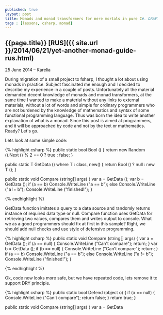 ```yaml
---
published: true
layout: post
title: Monads and monad transformers for mere mortals in pure C#. DRAFT
tags : [lessons, csharp, monad]
---
```


## {{page.title}} [RUS]({{ site.url }}/2014/06/21/yet-another-monad-guide-rus.html)

<p class="meta">25 June 2014 &#8211; Karelia</p>

During migration of a small project to fsharp, I thought a lot about using monads in practice. Subject fascinated me enough and I decided to describe my experience in a couple of posts. Unfortunately all the material demanded decent knowledge of monads and monad transformers, at the same time I wanted to make a material without any links to external materials, without a lot of words and simple for ordinary programmers who are not burdened by the knowledge of mathematics and  syntax of some functional programming language. Thus was born the idea to write another explanation of what is a monad. Since this post is aimed at programmers, and it will be approached by code and not by the text or mathematics. Ready? Let's go.

Lets look at some simple code:

{% highlight csharp %}
public static bool Bool ()
{
	return new Random ().Next () % 2 == 0 ? true : false;
}

public static T GetData<T> () 
	where T : class, new()
{
	return Bool () ? null : new T ();
}

public static void Compare (string[] args)
{
	var a = GetData<Object> ();
	var b = GetData<Object> ();
	if (a == b)
		Console.WriteLine ("a == b");
	else
		Console.WriteLine ("a != b");
	Console.WriteLine ("finished!");
}

{% endhighlight %}

GetData function imitates a query to a data source and randomly returns instance of required data type or null. Compare function uses GetData for retrieving two values, compares them and writes output to console. What we as a good programmers should fix at first in this sample? Right, we should add null checks and use style of defensive programming.

{% highlight csharp %}
public static void Compare (string[] args)
{
	var a = GetData<Object> ();
	if (a == null) {
		Console.WriteLine ("Can't compare");
		return;
	}
	var b = GetData<Object> ();
	if (b == null) {
		Console.WriteLine ("Can't compare");
		return;
	}
	if (a == b)
		Console.WriteLine ("a == b");
	else
		Console.WriteLine ("a != b");
	Console.WriteLine ("finished!");
}

{% endhighlight %}

Ok, code now looks more safe, but we have repeated code, lets remove it to support DRY principle.

{% highlight csharp %}
public static bool Defend (object o)
{
	if (o == null) {
		Console.WriteLine ("Can't compare");
		return false;
	}
	return true;
}

public static void Compare (string[] args)
{
	var a = GetData<Object> ();
	if (Defend (a))
		return;
	var b = GetData<Object> ();
	if (Defend (b))
		return;
	if (a == b)
		Console.WriteLine ("a == b");
	else
		Console.WriteLine ("a != b");
	Console.WriteLine ("finished!");
}
{% endhighlight %}

Looks better, but anyway we must add if check for every GetData invocation. Lets move if check into Defend function.

{% highlight csharp %}
public static string Defend (object a, Func<object, string> f)
{
	return a == null ? "Can't compare" : f (a);
}

public static void Compare (string[] args)
{
	var res = Defend (GetData<Object> (), 
		          (a) => Defend (GetData<Object> (), 
			          (b) => a == b ? "a == b" : "a != b"));

	Console.WriteLine (res);
	Console.WriteLine ("finished!");
}
{% endhighlight %}

Just perfect, but we have a problem in case of using some other type, for example class Test. During execution it will be downcasted to System.Object and we will not be able to use its members. 

{% highlight csharp %}
class Test
{
	public Test ()
	{

	}
	public string Text(){
		return "test";
	}

}
public static void Test(){
	Defend2(new Test(), a=>a.Text());
	// System.Object does not contain a defenition for Text
}
{% endhighlight %}
We can avoid this problem with generic parameters. 
{% highlight csharp %}
public static T Defend<T> (T a, Func<T, T> f)
	where T: class//applied only for TA which can be null
{
	return a == null ? "Can't compare" : f (a);
}
{% endhighlight %}
New problem, we are trying to return a type string instead of a type Test. And what to do? Lets create some type which could store some value or error string.
{% highlight csharp %}
public class Check<T> where T : class
{
	public Check (String errorMessage)
	{
		IsFailed = true;
		FailMesssage = errorMessage;
	}

	public Check (T val)
	{
		Value = val;
	}

	public bool IsFailed {
		get;
		private set;
	}

	public string FailMesssage {
		get;
		private set;
	}

	public T Value {
		get;
		private set;
	}

	public override string ToString ()
	{
		return string.Format (
			"[Check: IsFailed={0}, FailMesssage={1}, Value={2}]",
			 IsFailed, 
			 FailMesssage, 
			 Value);
	}
}

public static Check<TB> Defend<TA,TB> (TA a, Func<TA, TB> f)
			where TA : class
			where TB : class//applied only for TB and TA which can be null
{
	return a == null 
		? new Check<TB> ("Can't compare") 
		: new Check<TB> (f (a));
}
{% endhighlight %}
Looks beautiful. In action:
{% highlight csharp %}
public static void Compare (string[] args)
{
	//expected Check<Test> but Check<Check<Test>>
	Check<Test> res = Defend (GetData<Test> (),
		a => Defend (GetData<Test> (),
			          b => a == b ? a : b));

	Console.WriteLine (res);
	Console.WriteLine ("finished!\n");
}
{% endhighlight %}
Problem again, our code returns Check< Check< T > > instead of Check< T > and it is not very good. We will change our code to avoid this problem.
{% highlight csharp %}
public class Check<T>
	where T : class
{
	private Check (T val)
	{
		Value = val;
	}

	public static Check<T> Success (T val)
	{
		return new Check<T> (val){ IsFailed = false };
	}

	public static Check<T> Fail ()
	{
		return new Check<T> (null){ IsFailed = true };
	}

	public bool IsFailed {
		get;
		private set;
	}

	public T Value {
		get;
		private set;
	}

	public override string ToString ()
	{
		return string.Format (
			"[Check: IsFailed={0}, Value={2}]", 
			IsFailed, 
			Value);
	}
}

public static Check<TB> Defend<TA,TB> (Check<TA> a, Func<TA, Check<TB>> f)
	where TA : class//applied only for TA which can be null
	where TB : class//applied only for TB which can be null
{
	return a.IsFailed ? Check<TB>.Fail () : f (a.Value);
}

public static Func<Check<T>> Lift<T> (Func<T> f)
	where T : class
{
	return () => {
		var res = f ();
		return res == null ? Check<T>.Fail () : Check<T>.Success (res);
	};
}
{% endhighlight %}
Now null check test lives in a Lift function. And the main task of the function is to wrap any function which returns T into function which returns Check<T>. Problem solved. We can think about it in this way: we have some functions and our function Defend. But to use them together we need to adapt all used functions to Defent function. And this is main purpose of the lift function. 
{% highlight csharp %}
public static void Compare (string[] args)
{
	var getData = Lift<Test> (GetData<Test>);
	Check<Test> res = Defend<Test,Test> (getData (),
		                   a => Defend<Test,Test> (getData (),
			                   b => a == b ? a : b));
	//unable to cast Test to Check<Test>
	Console.WriteLine (res);
	Console.WriteLine ("finished!\n");
}
{% endhighlight %}
Problem, problem, problem. At the end we return result not wrapped into the Check type. Lets write some helper function which wraps any type T into the Check. The name of function will be return. Lets add it and do some refactoring
{% highlight csharp %}
public class Check<T>
{
	private Check (T val)
	{
		Value = val;
	}

	public static Check<T> Success (T val)
	{
		return new Check<T> (val){ IsFailed = false };
	}

	public static Check<T> Fail ()
	{
		return new Check<T> (default(T)){ IsFailed = true };
	}

	public bool IsFailed {
		get;
		private set;
	}

	public T Value {
		get;
		private set;
	}

	public override string ToString ()
	{
		return string.Format (
			"[Check: IsFailed={0}, Value={1}]", 
			IsFailed, 
			Value);
	}
}

public static Check<TB> Defend<TA,TB> (Check<TA> a, Func<TA, Check<TB>> f)
{
	return a.IsFailed ? Check<TB>.Fail () : f (a.Value);
}

public static Func<Check<T>> Lift<T> (Func<T> f)
	where T : class
{
	return () => {
		var res = f ();
		return res == null ? Check<T>.Fail () : Check<T>.Success (res);
	};
}

public static Check<T> Return <T> (T val)
{
	return Check<T>.Success (val);
}

public static void DefesiveCompare (string[] args)
{
	var getData = Lift<Test> (GetData<Test>);
	Check<Test> res = Defend<Test,Test> (getData (), 
		                   a => Defend<Test,Test> (getData (), 
			                   b => Return (a == b ? a : b)));

	Console.WriteLine (res);
	Console.WriteLine ("finished!");
}
{% endhighlight %}
Awesome, it works as expected. So what do we have? Wrapper type Check over any type T, two functions Defend and Return. And this is all what we need to write some defensive code without null checks. But we can write some other wrapper type and define functions Return and Defend over it with a different functionality in function Defend. It will allow us to use the same code, but now with different effect. For example instead of checking we can implement async effect(and we do that later). This pattern is well known as monad, but instead of using Defend name for composition function people usually use name Bind.  One minor problem is that our consuming code looks not very beautiful in terms of wrapped functions and we as imperative developers prefer simple line by line code. Fortunately for us, some solutions are already here. In some programming languages we have support for syntactic sugar over monads: linq expressions in c#, do notation in Haskell and computation expressions in fsharp. Computation expressions is not only for monad syntax, but we will discuss it in next posts. Lets try to adopt our code to linq expressions, we should implement extension function SelectMany for our wrapper type. 
{% highlight csharp %}
public class Check<T>
{
	private Check (T val)
	{
		Value = val;
	}

	public static Check<T> Success (T val)
	{
		return new Check<T> (val){ IsFailed = false };
	}

	public static Check<T> Fail ()
	{
		return new Check<T> (default(T)){ IsFailed = true };
	}

	public bool IsFailed {
		get;
		private set;
	}

	public T Value {
		get;
		private set;
	}

	public override string ToString ()
	{
		return string.Format (
			"[Check: IsFailed={0}, Value={1}]", 
			IsFailed, 
			Value);
	}
}

public static class CheckMonad
{
	public static Check<T> Return<T> (this T value)
	{
		return Check<T>.Success (value);
	}

	public static Check<U> Bind<T, U> (this Check<T> m, Func<T, Check<U>> k)
	{
		return m.IsFailed ? Check<U>.Fail () : k (m.Value);
	}

	public static Func<Check<T>> Lift<T> (Func<T> f)
		where T : class
	{
		return () => {
			var res = f ();
			return res == null ? Check<T>.Fail () : Check<T>.Success (res);
		};
	}

	public static Check<V> SelectMany<T, U, V> (
		this Check<T> id,
		Func<T, Check<U>> k,
		Func<T, U, V> s)
	{
		return id.Bind (x => k (x).Bind (y => s (x, y).Return ()));
	}
}

class Test
{
	public Test ()
	{

	}
}

class MainClass
{
	public static bool Bool ()
	{
		return new Random ().Next () % 2 == 0 ? true : false;
	}

	public static T GetData<T> () 
		where T : class, new()
	{
		return Bool () ? null : new T ();
	}

	static void Main (string[] args)
	{
		var getData = CheckMonad.Lift<Test> (GetData<Test>);
		var res = 
			from a in getData ()
			from b in getData ()
			select a == b ? a : b;

		Console.WriteLine (res);
		Console.WriteLine ("finished!");
	}
}
{% endhighlight %}
Now everything is ok. We can use this way to add syntactic sugar for other wrapper types. One of the advantages of monads is that describing the code over a monad, we can run it on top of other monads, until monad carries within itself the same type. For example, compare the code for the Async monad
{% highlight csharp %}
var getData = AsyncMonad.Lift (GetData);
var res = 
	from a in getData ()
	from b in getData ()
	select a.Substring (0, 10) + b.Substring (10, 20);
{% endhighlight %}
and the Check monad
{% highlight csharp %}
var getData = CheckMonad.Lift (GetData);
var res = 
	from a in getData ()
	from b in getData ()
	select a.Substring (0, 10) + b.Substring (10, 20);
{% endhighlight %}
Very cool, but there is a problem with the composition of monads. We would uses the same code with functions that return Async<Check <T>>. However, our code in the Bind function of the type Async knows nothing about nested type Check, so our code will not work, our bind function unwraps only Async and returns Check <T> instead of T. Here monads transformers come into play. What is a monad transformer? This is a sort of thing which is taking an unknown monad as input, adds some functionality of other monad and returns a combined monad. Suppose in our case with monads Async<T> and Check<T> which could not be used together, we can write monads transformers AsyncT<T,ParentMonad> and CheckT<T, ParentMonad>.For our case Async<Check<T>> we can safely do something like this:
{% highlight csharp %}
var getData = CheckT<T, Async<T>>.LiftT (AsyncMonad.Lift (GetData));
var res = 
	from a in getData ()
	from b in getData ()
	select a.Substring (0, 10) + b.Substring (10, 20);
{% endhighlight %}
Usually all "monad in c#"" tutorials ends here with words: this kind of things could exists in languages like Haskell which supports higher kinded types but not in c#. But we as a smart developers well knows that we could implement some workaround over any problem, so lets try to create one. We will look on a typical example with Functor interface. When we solve that not so hard problem we will be able to use the same workaround for implementation of monad transformers in c#. So Functor interface looks like this:
{% highlight csharp %}
interface IFunctor<T> {
	T<B> FMap<A, B>(Func<A, B> f, T<A> a);
}
{% endhighlight %}
Nothing special is here, it describes a function which takes a wrapped into T unwraps it and applies function f to unwrapped value after that it wraps B result int T thats all. Everything is ok, but we can't write this code in C#. C# doesn't support using of type variable T as type constructor. I don't want to describe whole problem here and better way to understand this restriction is to copy interface definition into IDE and play with it. It is a good puzzle. Lets try to analyse that problem and solve it step by step. Why do we need type T here? We need it to add a constraint to input and output of FMap function. Whey should be the same wrapper type over different wrapped types. It guards us from incorrect implementations which takes Check<AType> and returns List<BType>. So we need to mark generic type by some other non generic typeHow can we do that. It is simple.
{% highlight csharp %}
public abstract class Wrapper
{
	private Wrapper ()
	{
		
	}

	public sealed class WrapperImpl<T> : Wrapper
	{
	}
}
{% endhighlight %}
Interesting. Lets think which guarantee it gives to us. First of all we can be sure that instance of type Wrapper always be the instance of type WrapperImpl. But we need to keep wrapped type somewhere to do safe upcast. Lets introduce special type container which stores generic type marker with wrapped type. Also we ned to rewrite WrapperImple to support it.. 
{% highlight csharp %}
public interface IGeneric<T, TCONTAINER>
{

}
public class Wrapper{
	public sealed class WrapperImpl<T> : Wrapper, IGeneric<T, Wrapper>
	{

	}
}
{% endhighlight %}
Now we can add helper method for upcasts.
{% highlight csharp %}
public static class GenericExts
{
	public static TM UpCast<T, TM, TMB> (this IGeneric<T, TMB> m)
		where TM : IGeneric<T, TMB>
	{
		return (TM)m;//safe for single inheritance
	}

	public static IGeneric<T, TMB> DownCast<T, TM, TMB> (this TM m)
		where TM : IGeneric<T, TMB>
	{
		return (TM)m;//safe for single inheritance
	}
}
{% endhighlight %}
And now we can solve our Functor interface problem with type T.
{% highlight csharp %}
public interface IFunctor<T>
{
	CB FMap<A, B, CA, CB> (Func<A, B> f, CA a)
		where CA : IGeneric<A, T>
		where CB : IGeneric<B, T>;
}
{% endhighlight %}
Bingo. One restriction is to follow single inheritance pattern when describing our container classes. Lets try to use out Functor interface in some csharp's idiomatic way.
{% highlight csharp %}
//	interface IFunctor<T<_>> {
//		T<B> FMap<A, B>(Func<A, B> f, T<A> a);
//	}
public interface IGeneric<T, TCONTAINER>
{

}

public static class GenericExts
{
	public static TM UpCast<T, TM, TMB> (this IGeneric<T, TMB> m)
		where TM : IGeneric<T, TMB>
	{
		return (TM)m;//safe for single inheritance
	}

	public static IGeneric<T, TMB> DownCast<T, TM, TMB> (this TM m)
		where TM : IGeneric<T, TMB>
	{
		return (TM)m;//safe for single inheritance
	}
}

public interface IFunctor<T>
{
	CB FMap<A, B, CA, CB> (Func<A, B> f, CA a)
		where CA : IGeneric<A, T>
		where CB : IGeneric<B, T>;
}

public interface IFunctorSelf<TGENERIC, TSELF, TVALUE>
	where TSELF : IGeneric<TVALUE, TGENERIC>
{
	CB FMap<B, CB> (Func<TVALUE, B> f)
		where CB : IGeneric<B, TGENERIC>;
}

public abstract class Wrapper
{
	private Wrapper ()
	{
		
	}

	public sealed class WrapperImpl<T> : 
				Wrapper, 
				IGeneric<T, Wrapper>, 
				IFunctorSelf<Wrapper, WrapperImpl<T> , T>
	{
		#region IFunctorSelf implementation

		public CB FMap<B, CB> (Func<T, B> f) where CB : IGeneric<B, Wrapper>
		{
			var res = new WrapperImpl<B> (f (Value));
			return res.Cast<B, CB,Wrapper> ();
		}

		#endregion

		public WrapperImpl (T val)
		{
			Value = val;
		}

		public T Value {
			get;
			set;
		}


	}
}
class MainClass
{
	public static void Main (string[] args)
	{
		var a = new Wrapper.WrapperImpl<int> (1);
		var b = a.FMap<int, Wrapper.WrapperImpl<int>> (x => -x);
		Console.WriteLine ("Value is: " + b.Value);
		Console.ReadLine ();
	}
}
{% endhighlight %}
Now we have everything to implement IMonad interface and later build monad transformers on top of it. 
{% highlight csharp %}
public interface IMonad<T, TMI>
{
	IMonad<TB,TMI> Return<TB> (TB val);
	IMonad<TB,TMI> Bind<TB> (Func<T, IMonad<TB,TMI>> f);
}
public static class MonadSyntax
{
	public static TM Cast<T, TM, TMB> (this IMonad<T, TMB> m)
		where TM : IMonad<T, TMB>
	{
		return (TM)m;//safe for single inheritance
	}

	public static IMonad<V, TMI> SelectMany<T, TMI, U, V> 
	(
		this IMonad<T, TMI> id,
		Func<T, IMonad<U, TMI>> k,
		Func<T, U, V> s)
	{
		return id.Bind (x => k (x).Bind (y => id.Return (s (x, y))));
	}
}
{% endhighlight %}
Now it should be clear what is going on here. We took our workaround for functor interface and applied it to our IManad interface. Now we can rewrite our Check monad and adapt it to out IMonad interface. Also now we can implement Async monad. Async monad implementation can be used as an example how to adapt some existing type to monadic interface. In our case we will build Async monad on top of Task<T> type.
{% highlight csharp %}
public class Check
{
	Check ()
	{

	}

	public sealed class CheckM<T>: Check, IMonad<T, Check>
	{
		#region IMonad implementation

		public IMonad<TB, Check> Return<TB> (TB val)
		{
			return CheckM<TB>.Success (val);
		}

		public IMonad<TB, Check> Bind<TB> (Func<T, IMonad<TB, Check>> f)
		{
			return this.IsFailed ? CheckM<TB>.Fail () : f (this.Value);
		}

		#endregion

		CheckM (T val)
		{
			Value = val;
		}

		public static CheckM<T> Success (T val)
		{
			return new CheckM<T> (val){ IsFailed = false };
		}

		public static CheckM<T> Fail ()
		{
			return new CheckM<T> (default(T)){ IsFailed = true };
		}

		public bool IsFailed {
			get;
			private set;
		}

		public T Value {
			get;
			private set;
		}

		public override string ToString ()
		{
			return string.Format (
				"[Check: IsFailed={0}, Value={1}]", 
				IsFailed, 
				Value);
		}
	}
}

public static class CheckMonad
{
	public static Func<Check.CheckM<TB>> Lift<TB> (this Func<TB> f)
		where TB : class
	{
		return () => {
			var res = f ();
			return res == null 
				? Check.CheckM<TB>.Fail () 
				: Check.CheckM<TB>.Success (res);
		};
	}
}
public class Async
{
	Async ()
	{

	}

	public sealed class AsyncM<T>: Async, IMonad<T, Async>
	{
		#region IMonad implementation

		public IMonad<TB, Async> Return<TB> (TB val)
		{
			return new AsyncM<TB>(Task<TB>.FromResult(val));
		}
		//helper method two tasks composition
		private static async Task<TB> BindTasks<TB> (
			Task<T> m, 
			Func<T, Task<TB>> f)
		{
			var r = await m;
			return await f(r);
		}

		public IMonad<TB, Async> Bind<TB> (Func<T, IMonad<TB, Async>> f)
		{
			return new AsyncM<TB>(BindTasks(this.Task, 
				(t) => f(t).CastM<TB, AsyncM<TB>, 
				Async>().Task));
		}

		#endregion

		public AsyncM (Task<T> val)
		{
			Task = val;
		}
		public Task<T> Task {
			get;
			set;
		}
	}
}

public static class AsyncMonad
{
	public static Func<Async.AsyncM<TB>> Lift<TB> (this Func<Task<TB>> f)
		where TB : class
	{
		return () => {
			var res =  f ();
			return new Async.AsyncM<TB>(res);
		};
	}
}
{% endhighlight %}
Ok Check monad works but what about Async<T>?
{% highlight csharp %}
class MainClass
{
	public static Task<String> GetData () 
	{
		return new WebClient().DownloadStringTaskAsync(
			new Uri("http://google.com")
		);
	}

	static void Main (string[] args)
	{
		var getData = AsyncMonad.Lift (GetData);
		var res = 
			from a in getData ()
			from b in getData ()
			select a.Substring(0,10) + b.Substring(10,20);
		var task = res.CastM<string, Async.AsyncM<string>, Async> ().Task;
		Console.WriteLine (task.Result);
		Console.WriteLine ("finished!");
		Console.ReadLine ();
	}
}
{% endhighlight %}
It works as expected. So we have polymorphic monads. Now lets build some transformer. We have type Async<Check<T>> which is a Async monad over type Check<T>, but we want to convert it into monad Async<Check<_>> over type T. How to do that? We need to wrap Async<Check<T>> into monad over type T. Lets name it as CheckT transformer for Check monad. At the end we will have type like this CheckT<Async<Check<T>>>, it is very similar to sliced bread. Main thing is that CheckT implements interface IMonad over T and not over Async<Check<T>>>. Repeat one more time: CheckT is a wrapper for type like SomeOtherMonad<CheckMonad<T>> and Lift function for CheckT convert functions which returns SomeMonad<CheckMonad<T>> into functions which returns CheckT<SomeOtherMonad<CheckMonad<T>>>. In Return function it will wrap value into the Check type, and after that will use return function of other monad to wrap it one more time and cast result to type CheckT. Bind function is a little bit harder to understand but logic are the same. So lets implement type CheckT. For better understanding I separated Check types into: container CheckedVal<T>, monad adapter CheckM for type CheckedVal<T> and monad transformer CheckT for type CheckedVal<T>. Check.CheckM. This separation is artificial and you can merge CheckedVal<T> and CheckM into the single one. Most attention should be paid to where we put internal monad marker in type CheckT. It is defined in parent type CheckForT<TMI>.CheckT<T>, but not in generic type CheckForT.CheckT<T,TMI>. This constraints our IMonad functions to use the same internal monad marker everywhere. And it is similar to partial type construction. So magic lives here:
{% highlight csharp %}
public class CheckForT<TMI>
{
	CheckForT ()
	{

	}

	public sealed class CheckT<T>: CheckForT<TMI>, IMonad<T, CheckForT<TMI>>
	{
		#region IMonad implementation

		public IMonad<TB, CheckForT<TMI>> Return<TB> (TB val)
		{
			return new CheckT<TB> (
				Value.Return<CheckedVal<TB>> (
					CheckedVal<TB>.Success (val)
				)
			);
		}

		private IMonad<CheckedVal<TB>,TMI> BindInternal<TB> (
			CheckedVal<T> check, 
			Func<T, IMonad<TB, CheckForT<TMI>>> f)
		{
			return check.IsFailed 
				? Value.Return<CheckedVal<TB>> (CheckedVal<TB>.Fail ()) 
				: f (check.Value).CastM<TB, CheckT<TB>,CheckForT<TMI>> ().Value;
		}

		public IMonad<TB, CheckForT<TMI>> Bind<TB> (
			Func<T, IMonad<TB, CheckForT<TMI>>> f)
		{
			var tmp = Value.Bind<CheckedVal<TB>> (
				check => BindInternal (check, f)
			);
			return new CheckT<TB> (tmp);
		}

		#endregion

		public CheckT (IMonad<CheckedVal<T>,TMI> val)
		{
			Value = val;
		}

		public IMonad<CheckedVal<T>,TMI> Value {
			get;
			private set;
		}
	}
}

public static class CheckMonad
{
	public static Func<Check.CheckM<TB>> Lift<TB> (this Func<TB> f)
		where TB : class
	{
		return () => {
			var res = f ();
			return new Check.CheckM<TB> (CheckedVal<TB>.ToCheck (res));
		};
	}

	public static Func<Check.CheckM<TB>> Lift<TB> (
		this Func<CheckedVal<TB>> f)
		where TB : class
	{
		return () => {
			var res = f ();
			return new Check.CheckM<TB> (res);
		};
	}

	public static Func<CheckForT<TMI>.CheckT<TB>> LiftT<TB,TMI> (
		this Func<IMonad<TB,TMI>> f)
		where TB : class
	{
		Func<IMonad<CheckedVal<TB>,TMI>> checkF = () => {
			var m = f ();
			return m.Bind (val => m.Return (CheckedVal<TB>.ToCheck (val)));
		};

		return () => {
			var monad = checkF ();
			return new CheckForT<TMI>.CheckT<TB> (monad);
		};
	}
}
{% endhighlight %}
And now we are ready to implement code for Async<CheckedValue> monad.
{% highlight csharp %}
public static Task<String> GetData ()
{
	//return Task<String>.FromResult ((string)null);//for check tests
	return new WebClient ().DownloadStringTaskAsync (
		new Uri ("http://google.com")
	);
}

static void Main (string[] args)
{
	var getData = CheckMonad.LiftT (AsyncMonad.Lift (GetData));
	var res = 
		from a in getData ()
		from b in getData ()
		select a.Substring (0, 10) + b.Substring (10, 20);
	var checkT = res.CastM<string, CheckForT<Async>
					.CheckT<string>, CheckForT<Async> > ();
	var task = checkT
					.Value
					.CastM<	CheckedVal<string>, 
							Async.AsyncM<CheckedVal<string>>,
							Async> ()
					.Task;
	Console.WriteLine (task.Result);
	Console.WriteLine ("finished!");
	Console.ReadLine ();
}
{% endhighlight %}
Full code [here](https://gist.github.com/ hodzanassredin/28c4208206d9d88908f5 "code"). So we composed two monads into single one. This is real benefit for us now we can write generic code which is polymorphic for different monad types. And one of the monads was just a wrapper over existing type Task<T>. It is clear that we have problems with result unwrapping, but it can be avoided by moving final code into the monad syntax or by creating helper methods like runAsync. I hope this post was helpful for you and now you will be able to read articles about interesting problem solutions like parsing described in therms of monads. In the next chapters we will look at the differences between computation expressions and monads, will find that monads are Turing complete and discuss possibilities of monad application for real world problems and defining different semantics for monadic syntax. 